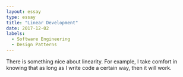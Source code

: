 ```yaml
---
layout: essay
type: essay
title: "Linear Development"
date: 2017-12-02
labels:
  - Software Engineering
  - Design Patterns
---
```


There is something nice about linearity. For example, I take comfort in knowing that as long as I write code a certain way, then it will work.
